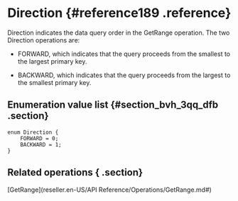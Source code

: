 # Direction {#reference189 .reference}

Direction indicates the data query order in the GetRange operation. The two Direction operations are:

-   FORWARD, which indicates that the query proceeds from the smallest to the largest primary key.

-   BACKWARD, which indicates that the query proceeds from the largest to the smallest primary key.


## Enumeration value list {#section_bvh_3qq_dfb .section}

```language-xml
enum Direction {
    FORWARD = 0;
    BACKWARD = 1;
}

```

## Related operations { .section}

[GetRange](reseller.en-US/API Reference/Operations/GetRange.md#)

